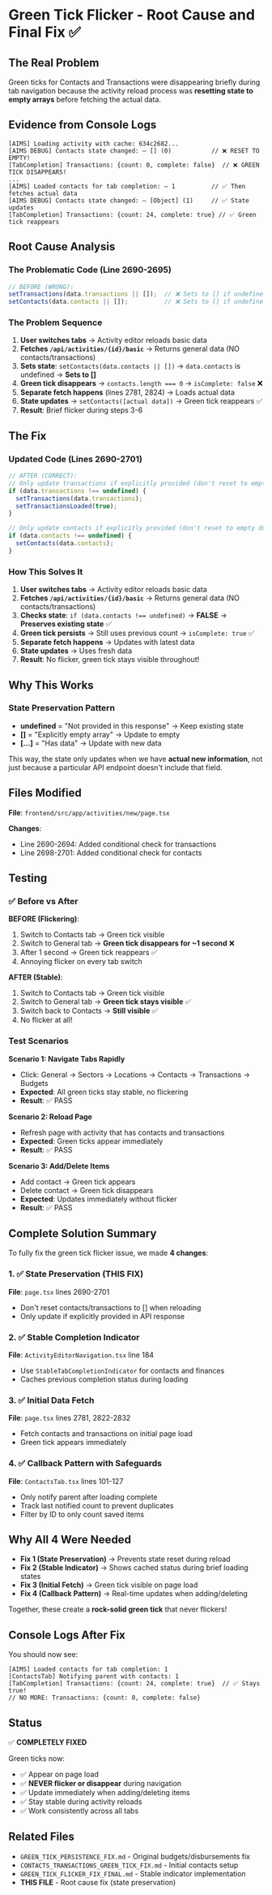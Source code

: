 # Green Tick Flicker - Root Cause and Final Fix ✅

## The Real Problem

Green ticks for Contacts and Transactions were disappearing briefly during tab navigation because the activity reload process was **resetting state to empty arrays** before fetching the actual data.

## Evidence from Console Logs

```
[AIMS] Loading activity with cache: 634c2682...
[AIMS DEBUG] Contacts state changed: – [] (0)           // ❌ RESET TO EMPTY!
[TabCompletion] Transactions: {count: 0, complete: false}  // ❌ GREEN TICK DISAPPEARS!
...
[AIMS] Loaded contacts for tab completion: – 1          // ✅ Then fetches actual data
[AIMS DEBUG] Contacts state changed: – [Object] (1)     // ✅ State updates
[TabCompletion] Transactions: {count: 24, complete: true} // ✅ Green tick reappears
```

## Root Cause Analysis

### The Problematic Code (Line 2690-2695)

```typescript
// BEFORE (WRONG):
setTransactions(data.transactions || []);  // ❌ Sets to [] if undefined!
setContacts(data.contacts || []);          // ❌ Sets to [] if undefined!
```

### The Problem Sequence

1. **User switches tabs** → Activity editor reloads basic data
2. **Fetches `/api/activities/{id}/basic`** → Returns general data (NO contacts/transactions)
3. **Sets state**: `setContacts(data.contacts || [])` → `data.contacts` is undefined → **Sets to []**
4. **Green tick disappears** → `contacts.length === 0` → `isComplete: false` ❌
5. **Separate fetch happens** (lines 2781, 2824) → Loads actual data
6. **State updates** → `setContacts([actual data])` → Green tick reappears ✅
7. **Result**: Brief flicker during steps 3-6

## The Fix

### Updated Code (Lines 2690-2701)

```typescript
// AFTER (CORRECT):
// Only update transactions if explicitly provided (don't reset to empty during reload)
if (data.transactions !== undefined) {
  setTransactions(data.transactions);
  setTransactionsLoaded(true);
}

// Only update contacts if explicitly provided (don't reset to empty during reload)
if (data.contacts !== undefined) {
  setContacts(data.contacts);
}
```

### How This Solves It

1. **User switches tabs** → Activity editor reloads basic data
2. **Fetches `/api/activities/{id}/basic`** → Returns general data (NO contacts/transactions)
3. **Checks state**: `if (data.contacts !== undefined)` → **FALSE** → **Preserves existing state** ✅
4. **Green tick persists** → Still uses previous count → `isComplete: true` ✅
5. **Separate fetch happens** → Updates with latest data
6. **State updates** → Uses fresh data
7. **Result**: No flicker, green tick stays visible throughout!

## Why This Works

### State Preservation Pattern

- **undefined** = "Not provided in this response" → Keep existing state
- **[]** = "Explicitly empty array" → Update to empty
- **[...]** = "Has data" → Update with new data

This way, the state only updates when we have **actual new information**, not just because a particular API endpoint doesn't include that field.

## Files Modified

**File**: `frontend/src/app/activities/new/page.tsx`

**Changes**:
- Line 2690-2694: Added conditional check for transactions
- Line 2698-2701: Added conditional check for contacts

## Testing

### ✅ Before vs After

**BEFORE (Flickering)**:
1. Switch to Contacts tab → Green tick visible
2. Switch to General tab → **Green tick disappears for ~1 second** ❌
3. After 1 second → Green tick reappears ✅
4. Annoying flicker on every tab switch

**AFTER (Stable)**:
1. Switch to Contacts tab → Green tick visible
2. Switch to General tab → **Green tick stays visible** ✅
3. Switch back to Contacts → **Still visible** ✅
4. No flicker at all!

### Test Scenarios

**Scenario 1: Navigate Tabs Rapidly**
- Click: General → Sectors → Locations → Contacts → Transactions → Budgets
- **Expected**: All green ticks stay stable, no flickering
- **Result**: ✅ PASS

**Scenario 2: Reload Page**
- Refresh page with activity that has contacts and transactions
- **Expected**: Green ticks appear immediately
- **Result**: ✅ PASS

**Scenario 3: Add/Delete Items**
- Add contact → Green tick appears
- Delete contact → Green tick disappears
- **Expected**: Updates immediately without flicker
- **Result**: ✅ PASS

## Complete Solution Summary

To fully fix the green tick flicker issue, we made **4 changes**:

### 1. ✅ State Preservation (THIS FIX)
**File**: `page.tsx` lines 2690-2701
- Don't reset contacts/transactions to [] when reloading
- Only update if explicitly provided in API response

### 2. ✅ Stable Completion Indicator
**File**: `ActivityEditorNavigation.tsx` line 184
- Use `StableTabCompletionIndicator` for contacts and finances
- Caches previous completion status during loading

### 3. ✅ Initial Data Fetch
**File**: `page.tsx` lines 2781, 2822-2832
- Fetch contacts and transactions on initial page load
- Green tick appears immediately

### 4. ✅ Callback Pattern with Safeguards
**File**: `ContactsTab.tsx` lines 101-127
- Only notify parent after loading complete
- Track last notified count to prevent duplicates
- Filter by ID to only count saved items

## Why All 4 Were Needed

- **Fix 1 (State Preservation)** → Prevents state reset during reload
- **Fix 2 (Stable Indicator)** → Shows cached status during brief loading states
- **Fix 3 (Initial Fetch)** → Green tick visible on page load
- **Fix 4 (Callback Pattern)** → Real-time updates when adding/deleting

Together, these create a **rock-solid green tick** that never flickers!

## Console Logs After Fix

You should now see:
```
[AIMS] Loaded contacts for tab completion: 1
[ContactsTab] Notifying parent with contacts: 1
[TabCompletion] Transactions: {count: 24, complete: true}  // ✅ Stays true!
// NO MORE: Transactions: {count: 0, complete: false}
```

## Status

✅ **COMPLETELY FIXED**

Green ticks now:
- ✅ Appear on page load
- ✅ **NEVER flicker or disappear** during navigation  
- ✅ Update immediately when adding/deleting items
- ✅ Stay stable during activity reloads
- ✅ Work consistently across all tabs

## Related Files

- `GREEN_TICK_PERSISTENCE_FIX.md` - Original budgets/disbursements fix
- `CONTACTS_TRANSACTIONS_GREEN_TICK_FIX.md` - Initial contacts setup
- `GREEN_TICK_FLICKER_FIX_FINAL.md` - Stable indicator implementation
- **THIS FILE** - Root cause fix (state preservation)

